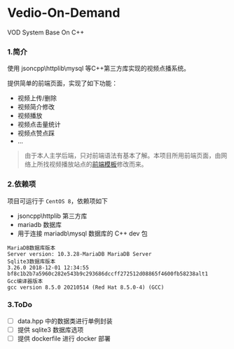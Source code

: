 # Vedio-On-Demand

VOD System Base On C++


### 1.简介

使用 jsoncpp\httplib\mysql 等C++第三方库实现的视频点播系统。

提供简单的前端页面，实现了如下功能：

* 视频上传/删除
* 视频简介修改
* 视频播放
* 视频点击量统计
* 视频点赞点踩
* ...

> 由于本人主学后端，只对前端语法有基本了解。本项目所用前端页面，由网络上所找视频播放站点的[前端模板](http://www.cssmoban.com/cssthemes/11519.shtml)修改而来。

### 2.依赖项

项目可运行于 `CentOS 8`，依赖项如下

* jsoncpp\httplib 第三方库
* mariadb 数据库
* 用于连接 mariadb\mysql 数据库的 C++ dev 包

```
MariaDB数据库版本
Server version: 10.3.28-MariaDB MariaDB Server
Sqlite3数据库版本
3.26.0 2018-12-01 12:34:55 bf8c1b2b7a5960c282e543b9c293686dccff272512d08865f4600fb58238alt1
Gcc编译器版本
gcc version 8.5.0 20210514 (Red Hat 8.5.0-4) (GCC) 
```

### 3.ToDo

- [ ] data.hpp 中的数据类进行单例封装
- [ ] 提供 sqlite3 数据库选项
- [ ] 提供 dockerfile 进行 docker 部署